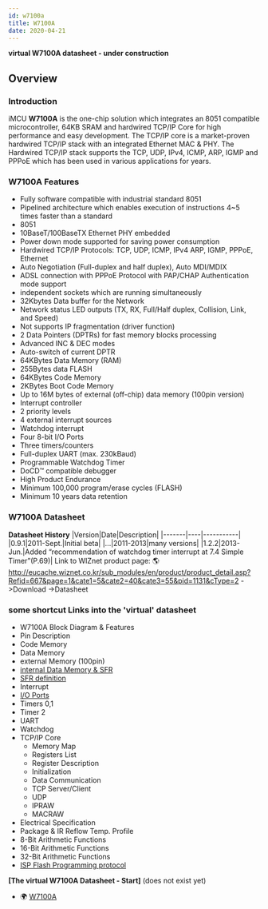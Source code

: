 ```yaml
---
id: w7100a
title: W7100A
date: 2020-04-21
---
```

**virtual W7100A datasheet - under construction**

## Overview

### Introduction

iMCU **W7100A** is the one-chip solution which integrates an 8051
compatible microcontroller, 64KB SRAM and hardwired TCP/IP Core for high
performance and easy development. The TCP/IP core is a market-proven
hardwired TCP/IP stack with an integrated Ethernet MAC & PHY. The
Hardwired TCP/IP stack supports the TCP, UDP, IPv4, ICMP, ARP, IGMP and
PPPoE which has been used in various applications for years.

### W7100A Features

  - Fully software compatible with industrial standard 8051 
  - Pipelined architecture which enables execution of instructions 4\~5
    times faster than a standard
  - 8051 
  - 10BaseT/100BaseTX Ethernet PHY embedded 
  - Power down mode supported for saving power consumption 
  - Hardwired TCP/IP Protocols: TCP, UDP, ICMP, IPv4 ARP, IGMP, PPPoE,
    Ethernet 
  - Auto Negotiation (Full-duplex and half duplex), Auto MDI/MDIX 
  - ADSL connection with PPPoE Protocol with PAP/CHAP Authentication
    mode support 
  - independent sockets which are running simultaneously 
  - 32Kbytes Data buffer for the Network 
  - Network status LED outputs (TX, RX, Full/Half duplex, Collision,
    Link, and Speed) 
  - Not supports IP fragmentation (driver function) 
  - 2 Data Pointers (DPTRs) for fast memory blocks processing 
  - Advanced INC & DEC modes 
  - Auto-switch of current DPTR 
  - 64KBytes Data Memory (RAM) 
  - 255Bytes data FLASH
  - 64KBytes Code Memory
  - 2KBytes Boot Code Memory 
  - Up to 16M bytes of external (off-chip) data memory (100pin version)
  - Interrupt controller 
  - 2 priority levels 
  - 4 external interrupt sources 
  - Watchdog interrupt 
  - Four 8-bit I/O Ports 
  - Three timers/counters 
  - Full-duplex UART (max. 230kBaud)
  - Programmable Watchdog Timer 
  - DoCD™ compatible debugger 
  - High Product Endurance 
  - Minimum 100,000 program/erase cycles (FLASH) 
  - Minimum 10 years data retention
### W7100A Datasheet
**Datasheet History**
|Version|Date|Description|
|-------|----|-----------|
|0.9.1|2011-Sept.|Initial beta|
|...|2011-2013|many versions|
|1.2.2|2013-Jun.|Added “recommendation of watchdog timer interrupt at 7.4 Simple Timer”(P.69)|
Link to WIZnet product page:
🌎http://eucache.wiznet.co.kr/sub_modules/en/product/product_detail.asp?Refid=667&page=1&cate1=5&cate2=40&cate3=55&pid=1131&cType=2
->Download ->Datasheet

### some shortcut Links into the 'virtual' datasheet

  - W7100A Block Diagram & Features
  - Pin Description
  - Code Memory
  - Data Memory
  - external Memory (100pin)
  - [internal Data Memory &
    SFR](internal_Memory_and_SFR.md)
  - [SFR definition](SFR_definition.md)
  - Interrupt
  - [I/O Ports](W7100A/IO_Ports.md)
  - Timers 0,1
  - Timer 2
  - UART
  - Watchdog
  - TCP/IP Core
      - Memory Map
      - Registers List
      - Register Description
      - Initialization
      - Data Communication
      - TCP Server/Client
      - UDP
      - IPRAW
      - MACRAW
  - Electrical Specification
  - Package & IR Reflow Temp. Profile
  - 8-Bit Arithmetic Functions
  - 16-Bit Arithmetic Functions
  - 32-Bit Arithmetic Functions
  - [ISP Flash Programming protocol](ISP.md)

**[The virtual W7100A Datasheet -
Start]** (does not exist yet)
 * 🌍 [W7100A](https://www.wiznet.io/product-item/w7100a/)
